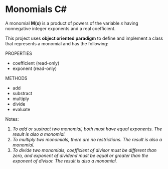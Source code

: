 # Monomials C#

A monomial **M(x)** is a product of powers of the variable *x* having nonnegative integer exponents and a real coefficient.

This project uses **object oriented paradigm** to define and implement a class that represents a monomial and has the following:
    
PROPERTIES
* coefficient (read-only)
* exponent (read-only)

METHODS
* add
* substract
* multiply
* divide
* evaluate

Notes:
1. *To add or sustract two monomial, both must have equal exponents. The result is also a monomial.*
2. *To multiply two monomials, there are no restrictions. The result is also a monomial.*
3. *To divide two monomials, coefficient of divisor must be different than zero, and exponent of dividend must be equal or greater than the exponent of divisor. The result is also a monomial.*

